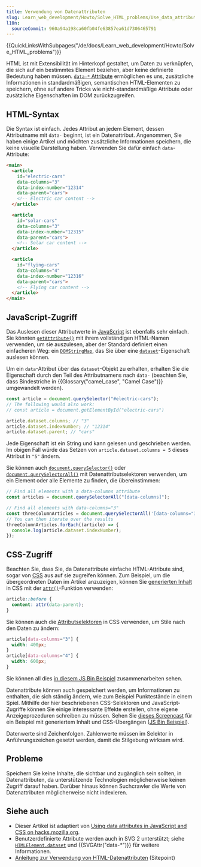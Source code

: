 ```yaml
---
title: Verwendung von Datenattributen
slug: Learn_web_development/Howto/Solve_HTML_problems/Use_data_attributes
l10n:
  sourceCommit: 960a94a198ca60fb04fe63857ea61d7306465791
---
```


{{QuickLinksWithSubpages("/de/docs/Learn_web_development/Howto/Solve_HTML_problems")}}

HTML ist mit Extensibilität im Hinterkopf gestaltet, um Daten zu verknüpfen, die sich auf ein bestimmtes Element beziehen, aber keine definierte Bedeutung haben müssen. [`data-*` Attribute](/de/docs/Web/HTML/Reference/Global_attributes/data-*) ermöglichen es uns, zusätzliche Informationen in standardmäßigen, semantischen HTML-Elementen zu speichern, ohne auf andere Tricks wie nicht-standardmäßige Attribute oder zusätzliche Eigenschaften im DOM zurückzugreifen.

## HTML-Syntax

Die Syntax ist einfach. Jedes Attribut an jedem Element, dessen Attributname mit `data-` beginnt, ist ein Datenattribut. Angenommen, Sie haben einige Artikel und möchten zusätzliche Informationen speichern, die keine visuelle Darstellung haben. Verwenden Sie dafür einfach `data`-Attribute:

```html
<main>
  <article
    id="electric-cars"
    data-columns="3"
    data-index-number="12314"
    data-parent="cars">
    <!-- Electric car content -->
  </article>

  <article
    id="solar-cars"
    data-columns="3"
    data-index-number="12315"
    data-parent="cars">
    <!-- Solar car content -->
  </article>

  <article
    id="flying-cars"
    data-columns="4"
    data-index-number="12316"
    data-parent="cars">
    <!-- Flying car content -->
  </article>
</main>
```

## JavaScript-Zugriff

Das Auslesen dieser Attributwerte in [JavaScript](/de/docs/Web/JavaScript) ist ebenfalls sehr einfach. Sie könnten [`getAttribute()`](/de/docs/Web/API/Element/getAttribute) mit ihrem vollständigen HTML-Namen verwenden, um sie auszulesen, aber der Standard definiert einen einfacheren Weg: ein [`DOMStringMap`](/de/docs/Web/API/DOMStringMap), das Sie über eine [`dataset`](/de/docs/Web/API/HTMLElement/dataset)-Eigenschaft auslesen können.

Um ein `data`-Attribut über das `dataset`-Objekt zu erhalten, erhalten Sie die Eigenschaft durch den Teil des Attributnamens nach `data-` (beachten Sie, dass Bindestriche in {{Glossary("camel_case", "Camel Case")}} umgewandelt werden).

```js
const article = document.querySelector("#electric-cars");
// The following would also work:
// const article = document.getElementById("electric-cars")

article.dataset.columns; // "3"
article.dataset.indexNumber; // "12314"
article.dataset.parent; // "cars"
```

Jede Eigenschaft ist ein String und kann gelesen und geschrieben werden. Im obigen Fall würde das Setzen von `article.dataset.columns = 5` dieses Attribut in `"5"` ändern.

Sie können auch [`document.querySelector()`](/de/docs/Web/API/Document/querySelector) oder [`document.querySelectorAll()`](/de/docs/Web/API/Document/querySelectorAll) mit Datenattributselektoren verwenden, um ein Element oder alle Elemente zu finden, die übereinstimmen:

```js
// Find all elements with a data-columns attribute
const articles = document.querySelectorAll("[data-columns]");

// Find all elements with data-columns="3"
const threeColumnArticles = document.querySelectorAll('[data-columns="3"]');
// You can then iterate over the results
threeColumnArticles.forEach((article) => {
  console.log(article.dataset.indexNumber);
});
```

## CSS-Zugriff

Beachten Sie, dass Sie, da Datenattribute einfache HTML-Attribute sind, sogar von [CSS](/de/docs/Web/CSS) aus auf sie zugreifen können. Zum Beispiel, um die übergeordneten Daten im Artikel anzuzeigen, können Sie [generierten Inhalt](/de/docs/Web/CSS/content) in CSS mit der [`attr()`](/de/docs/Web/CSS/attr)-Funktion verwenden:

```css
article::before {
  content: attr(data-parent);
}
```

Sie können auch die [Attributselektoren](/de/docs/Web/CSS/Attribute_selectors) in CSS verwenden, um Stile nach den Daten zu ändern:

```css
article[data-columns="3"] {
  width: 400px;
}
article[data-columns="4"] {
  width: 600px;
}
```

Sie können all dies [in diesem JS Bin Beispiel](https://jsbin.com/ujiday/2/edit) zusammenarbeiten sehen.

Datenattribute können auch gespeichert werden, um Informationen zu enthalten, die sich ständig ändern, wie zum Beispiel Punktestände in einem Spiel. Mithilfe der hier beschriebenen CSS-Selektoren und JavaScript-Zugriffe können Sie einige interessante Effekte erstellen, ohne eigene Anzeigeprozeduren schreiben zu müssen. Sehen Sie [dieses Screencast](https://www.youtube.com/watch?v=On_WyUB1gOk) für ein Beispiel mit generiertem Inhalt und CSS-Übergängen ([JS Bin Beispiel](https://jsbin.com/atawaz/3/edit)).

Datenwerte sind Zeichenfolgen. Zahlenwerte müssen im Selektor in Anführungszeichen gesetzt werden, damit die Stilgebung wirksam wird.

## Probleme

Speichern Sie keine Inhalte, die sichtbar und zugänglich sein sollten, in Datenattributen, da unterstützende Technologien möglicherweise keinen Zugriff darauf haben. Darüber hinaus können Suchcrawler die Werte von Datenattributen möglicherweise nicht indexieren.

## Siehe auch

- Dieser Artikel ist adaptiert von [Using data attributes in JavaScript and CSS on hacks.mozilla.org](https://hacks.mozilla.org/2012/10/using-data-attributes-in-javascript-and-css/).
- Benutzerdefinierte Attribute werden auch in SVG 2 unterstützt; siehe [`HTMLElement.dataset`](/de/docs/Web/API/HTMLElement/dataset) und {{SVGAttr("data-*")}} für weitere Informationen.
- [Anleitung zur Verwendung von HTML-Datenattributen](https://www.sitepoint.com/how-why-use-html5-custom-data-attributes/) (Sitepoint)
